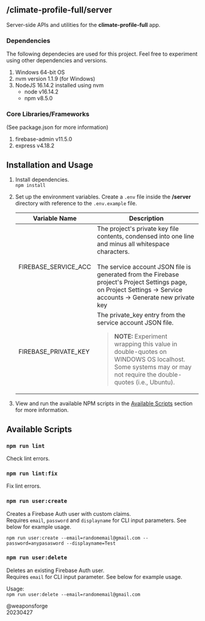 ## /climate-profile-full/server

Server-side APIs and utilities for the **climate-profile-full** app.

### Dependencies

The following dependecies are used for this project. Feel free to experiment using other dependencies and versions.

1. Windows 64-bit OS
2. nvm version 1.1.9 (for Windows)
3. NodeJS 16.14.2 installed using nvm
   - node v16.14.2
   - npm v8.5.0

### Core Libraries/Frameworks

(See package.json for more information)

1. firebase-admin v11.5.0
2. express v4.18.2

## Installation and Usage

1. Install dependencies.<br>
`npm install`

2. Set up the environment variables. Create a `.env` file inside the **/server** directory with reference to the `.env.example` file.

   | Variable Name        | Description                                                                                                                                                                                                                                                                    |
   | -------------------- | ------------------------------------------------------------------------------------------------------------------------------------------------------------------------------------------------------------------------------------------------------------------------------ |
   | FIREBASE_SERVICE_ACC | The project's private key file contents, condensed into one line and minus all whitespace characters.<br><br>The service account JSON file is generated from the Firebase project's Project Settings page, on Project Settings -> Service accounts -> Generate new private key |
   | FIREBASE_PRIVATE_KEY | The private_key entry from the service account JSON file.<br><blockquote>**NOTE:** Experiment wrapping this value in double-quotes on WINDOWS OS localhost. Some systems may or may not require the double-quotes (i.e., Ubuntu).</blockquote>                                 |

3. View and run the available NPM scripts in the [Available Scripts](#available-scripts) section for more information.

## Available Scripts

### `npm run lint`

Check lint errors.

### `npm run lint:fix`

Fix lint errors.

### `npm run user:create`

Creates a Firebase Auth user with custom claims.<br>
Requires `email`, `password` and `displayname` for CLI input parameters. See below for example usage.<br>

`npm run user:create --email=randomemail@gmail.com --password=anypasasword --displayname=Test`

### `npm run user:delete`

Deletes an existing Firebase Auth user.<br>
Requires `email` for CLI input parameter. See below for example usage.<br>

Usage:<br>
`npm run user:delete --email=randomemail@gmail.com`

@weaponsforge<br>
20230427
